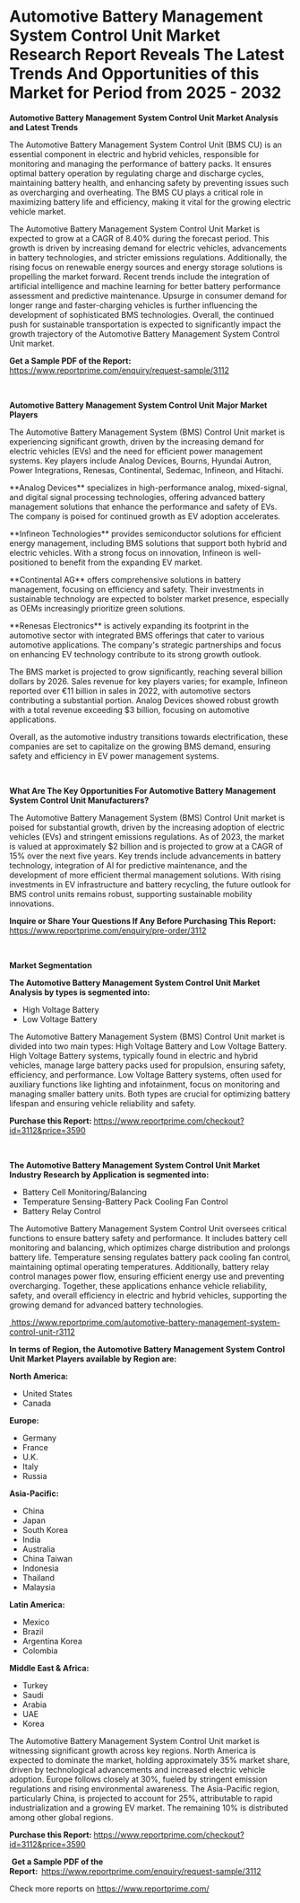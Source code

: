 <p><h1>Automotive Battery Management System Control Unit Market Research Report Reveals The Latest Trends And Opportunities of this Market for Period from 2025 - 2032</h1></p><p><strong>Automotive Battery Management System Control Unit Market Analysis and Latest Trends</strong></p>
<p><p>The Automotive Battery Management System Control Unit (BMS CU) is an essential component in electric and hybrid vehicles, responsible for monitoring and managing the performance of battery packs. It ensures optimal battery operation by regulating charge and discharge cycles, maintaining battery health, and enhancing safety by preventing issues such as overcharging and overheating. The BMS CU plays a critical role in maximizing battery life and efficiency, making it vital for the growing electric vehicle market.</p><p>The Automotive Battery Management System Control Unit Market is expected to grow at a CAGR of 8.40% during the forecast period. This growth is driven by increasing demand for electric vehicles, advancements in battery technologies, and stricter emissions regulations. Additionally, the rising focus on renewable energy sources and energy storage solutions is propelling the market forward. Recent trends include the integration of artificial intelligence and machine learning for better battery performance assessment and predictive maintenance. Upsurge in consumer demand for longer range and faster-charging vehicles is further influencing the development of sophisticated BMS technologies. Overall, the continued push for sustainable transportation is expected to significantly impact the growth trajectory of the Automotive Battery Management System Control Unit market.</p></p>
<p><strong>Get a Sample PDF of the Report:&nbsp;</strong> <a href="https://www.reportprime.com/enquiry/request-sample/3112?utm_campaign=1720&utm_medium=2&utm_source=Github&utm_content=ia&utm_term=18032025&utm_id=automotive-battery-management-system-control-unit">https://www.reportprime.com/enquiry/request-sample/3112</a></p>
<p>&nbsp;</p>
<p><strong>Automotive Battery Management System Control Unit Major Market Players</strong></p>
<p><p>The Automotive Battery Management System (BMS) Control Unit market is experiencing significant growth, driven by the increasing demand for electric vehicles (EVs) and the need for efficient power management systems. Key players include Analog Devices, Bourns, Hyundai Autron, Power Integrations, Renesas, Continental, Sedemac, Infineon, and Hitachi.</p><p>**Analog Devices** specializes in high-performance analog, mixed-signal, and digital signal processing technologies, offering advanced battery management solutions that enhance the performance and safety of EVs. The company is poised for continued growth as EV adoption accelerates.</p><p>**Infineon Technologies** provides semiconductor solutions for efficient energy management, including BMS solutions that support both hybrid and electric vehicles. With a strong focus on innovation, Infineon is well-positioned to benefit from the expanding EV market.</p><p>**Continental AG** offers comprehensive solutions in battery management, focusing on efficiency and safety. Their investments in sustainable technology are expected to bolster market presence, especially as OEMs increasingly prioritize green solutions.</p><p>**Renesas Electronics** is actively expanding its footprint in the automotive sector with integrated BMS offerings that cater to various automotive applications. The company's strategic partnerships and focus on enhancing EV technology contribute to its strong growth outlook.</p><p>The BMS market is projected to grow significantly, reaching several billion dollars by 2026. Sales revenue for key players varies; for example, Infineon reported over €11 billion in sales in 2022, with automotive sectors contributing a substantial portion. Analog Devices showed robust growth with a total revenue exceeding $3 billion, focusing on automotive applications.</p><p>Overall, as the automotive industry transitions towards electrification, these companies are set to capitalize on the growing BMS demand, ensuring safety and efficiency in EV power management systems.</p></p>
<p>&nbsp;</p>
<p><strong>What Are The Key Opportunities For Automotive Battery Management System Control Unit Manufacturers?</strong></p>
<p><p>The Automotive Battery Management System (BMS) Control Unit market is poised for substantial growth, driven by the increasing adoption of electric vehicles (EVs) and stringent emissions regulations. As of 2023, the market is valued at approximately $2 billion and is projected to grow at a CAGR of 15% over the next five years. Key trends include advancements in battery technology, integration of AI for predictive maintenance, and the development of more efficient thermal management solutions. With rising investments in EV infrastructure and battery recycling, the future outlook for BMS control units remains robust, supporting sustainable mobility innovations.</p></p>
<p><strong>Inquire or Share Your Questions If Any Before Purchasing This Report:</strong> <a href="https://www.reportprime.com/enquiry/pre-order/3112?utm_campaign=1720&utm_medium=2&utm_source=Github&utm_content=ia&utm_term=18032025&utm_id=automotive-battery-management-system-control-unit">https://www.reportprime.com/enquiry/pre-order/3112</a></p>
<p>&nbsp;</p>
<p><strong>Market Segmentation</strong></p>
<p><strong>The Automotive Battery Management System Control Unit Market Analysis by types is segmented into:</strong></p>
<p><ul><li>High Voltage Battery</li><li>Low Voltage Battery</li></ul></p>
<p><p>The Automotive Battery Management System (BMS) Control Unit market is divided into two main types: High Voltage Battery and Low Voltage Battery. High Voltage Battery systems, typically found in electric and hybrid vehicles, manage large battery packs used for propulsion, ensuring safety, efficiency, and performance. Low Voltage Battery systems, often used for auxiliary functions like lighting and infotainment, focus on monitoring and managing smaller battery units. Both types are crucial for optimizing battery lifespan and ensuring vehicle reliability and safety.</p></p>
<p><strong>Purchase this Report:&nbsp;</strong><a href="https://www.reportprime.com/checkout?id=3112&price=3590&utm_campaign=1720&utm_medium=2&utm_source=Github&utm_content=ia&utm_term=18032025&utm_id=automotive-battery-management-system-control-unit">https://www.reportprime.com/checkout?id=3112&price=3590</a></p>
<p>&nbsp;</p>
<p><strong>The Automotive Battery Management System Control Unit Market Industry Research by Application is segmented into:</strong></p>
<p><ul><li>Battery Cell Monitoring/Balancing</li><li>Temperature Sensing-Battery Pack Cooling Fan Control</li><li>Battery Relay Control</li></ul></p>
<p><p>The Automotive Battery Management System Control Unit oversees critical functions to ensure battery safety and performance. It includes battery cell monitoring and balancing, which optimizes charge distribution and prolongs battery life. Temperature sensing regulates battery pack cooling fan control, maintaining optimal operating temperatures. Additionally, battery relay control manages power flow, ensuring efficient energy use and preventing overcharging. Together, these applications enhance vehicle reliability, safety, and overall efficiency in electric and hybrid vehicles, supporting the growing demand for advanced battery technologies.</p></p>
<p><a href="https://www.reportprime.com/automotive-battery-management-system-control-unit-r3112?utm_campaign=1720&utm_medium=2&utm_source=Github&utm_content=ia&utm_term=18032025&utm_id=automotive-battery-management-system-control-unit">&nbsp;https://www.reportprime.com/automotive-battery-management-system-control-unit-r3112</a></p>
<p><strong>In terms of Region, the Automotive Battery Management System Control Unit Market Players available by Region are:</strong></p>
<p>
    <p> <strong> North America: </strong>
        <ul>
            <li>United States</li>
            <li>Canada</li>
        </ul>
        </p> 
    <p> <strong> Europe: </strong>
        <ul>
            <li>Germany</li>
            <li>France</li>
            <li>U.K.</li>
            <li>Italy</li>
            <li>Russia</li>
        </ul>
        </p> 
    <p> <strong> Asia-Pacific: </strong>
        <ul>
            <li>China</li>
            <li>Japan</li>
            <li>South Korea</li>
            <li>India</li>
            <li>Australia</li>
            <li>China Taiwan</li>
            <li>Indonesia</li>
            <li>Thailand</li>
            <li>Malaysia</li>
        </ul>
        </p> 
    <p> <strong> Latin America: </strong>
        <ul>
            <li>Mexico</li>
            <li>Brazil</li>
            <li>Argentina Korea</li>
            <li>Colombia</li>
        </ul>
        </p> 
    <p> <strong> Middle East & Africa: </strong>
        <ul>
            <li>Turkey</li>
            <li>Saudi</li>
            <li>Arabia</li>
            <li>UAE</li>
            <li>Korea</li>
        </ul>
    </p>
    </p>
<p><p>The Automotive Battery Management System Control Unit market is witnessing significant growth across key regions. North America is expected to dominate the market, holding approximately 35% market share, driven by technological advancements and increased electric vehicle adoption. Europe follows closely at 30%, fueled by stringent emission regulations and rising environmental awareness. The Asia-Pacific region, particularly China, is projected to account for 25%, attributable to rapid industrialization and a growing EV market. The remaining 10% is distributed among other global regions.</p></p>
<p><strong>Purchase this Report: </strong><a href="https://www.reportprime.com/checkout?id=3112&price=3590&utm_campaign=1720&utm_medium=2&utm_source=Github&utm_content=ia&utm_term=18032025&utm_id=automotive-battery-management-system-control-unit">https://www.reportprime.com/checkout?id=3112&price=3590</a></p>
<p>&nbsp;<strong>Get a Sample PDF of the Report:&nbsp;&nbsp;</strong><a href="https://www.reportprime.com/enquiry/request-sample/3112?utm_campaign=1720&utm_medium=2&utm_source=Github&utm_content=ia&utm_term=18032025&utm_id=automotive-battery-management-system-control-unit">https://www.reportprime.com/enquiry/request-sample/3112</a></p>
<p><strong></strong></p>
<p>Check more reports on <a href="https://www.reportprime.com/?utm_campaign=1720&utm_medium=2&utm_source=Github&utm_content=ia&utm_term=18032025&utm_id=automotive-battery-management-system-control-unit">https://www.reportprime.com/</a></p>